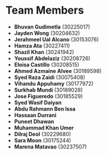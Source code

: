 # Team Members

- **Bhuvan Gudimetla** (30225017)
- **Jayden Wong** (30204632)
- **Jerahmeel Ual Alcano** (30153076)
- **Hamza Ata** (30227411)
- **Shazil Khan** (30241942)
- **Youssif Abdelaziz** (30208726)
- **Eloisa Castillo** (30208515)
- **Ahmed Azmaine Alvee** (30189598)
- **Syed Raza Zaidi** (30075408)
- **Vihandu Appuhamy**  (30177972)
- **Surkhab Mundi** (30189028)
- **Jose Figueredo** (30185529)
- **Syed Wasif Daiyan** 
- **Abdu Rahmann Ben Issa**
- **Hassaan Durrani**
- **Puneet Dhawan**
- **Muhammad Khan Umer**
- **Dilraj Deol** (30229680)
- **Sara Moon** (30175244)
- **Marena Matavao** (30237507)